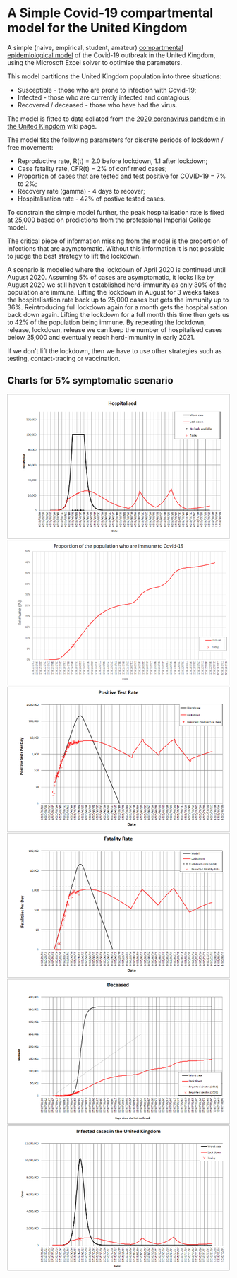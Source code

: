 # A Simple Covid-19 compartmental model for the United Kingdom
A simple (naive, empirical, student, amateur) [compartmental epidemiological model](https://en.wikipedia.org/wiki/Compartmental_models_in_epidemiology) of the Covid-19 outbreak in the United Kingdom, using the Microsoft Excel solver to optimise the parameters.

This model partitions the United Kingdom population into three situations:
* Susceptible - those who are prone to infection with Covid-19;
* Infected - those who are currently infected and contagious;
* Recovered / deceased - those who have had the virus.

The model is fitted to data collated from the [2020 coronavirus pandemic in the United Kingdom](https://en.wikipedia.org/wiki/2020_coronavirus_pandemic_in_the_United_Kingdom) wiki page.

The model fits the following parameters for discrete periods of lockdown / free movement:
* Reproductive rate, R(t) = 2.0 before lockdown, 1.1 after lockdown;
* Case fatality rate, CFR(t) = 2% of confirmed cases;
* Proportion of cases that are tested and test positive for COVID-19 = 7% to 2%;
* Recovery rate (gamma) - 4 days to recover;
* Hospitalisation rate - 42% of postive tested cases.

To constrain the simple model further, the peak hospitalisation rate is fixed at 25,000 based on predictions from the professional Imperial College model.

The critical piece of information missing from the model is the proportion of infections that are asymptomatic.  Without this information it is not possible to judge the best strategy to lift the lockdown.  

A scenario is modelled where the lockdown of April 2020 is continued until August 2020.  Assuming 5% of cases are asymptomatic, it looks like by August 2020 we still haven't established herd-immunity as only 30% of the population are immune.  Lifting the lockdown in August for 3 weeks takes the hospitalisation rate back up to 25,000 cases but gets the immunity up to 36%.   Reintroducing full lockdown again for a month gets the hospitalisation back down again.  Lifting the lockdown for a full month this time then gets us to 42% of the population being immune.  By repeating the lockdown, release, lockdown, release we can keep the number of hospitalised cases below 25,000 and eventually reach herd-immunity in early 2021.  

If we don't lift the lockdown, then we have to use other strategies such as testing, contact-tracing or vaccination.

## Charts for 5% symptomatic scenario
![Hospitalisation](Hospitalised.png?raw=true "Hospitalisation")
![Immune](Immune.png?raw=true "Immune")
![Positive Test Rate](PositiveTestRate.png?raw=true "Positive Test Rate")
![Fatality Rate](FatalityRate.png?raw=true "Fatality Rate")
![Deceased](Deceased.png?raw=true "Deceased")
![Infected](Infected.png?raw=true "Infected")


